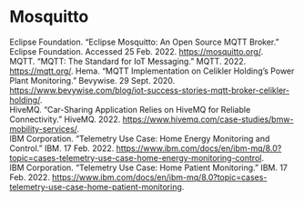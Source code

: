 # Mosquitto

Eclipse Foundation. “Eclipse Mosquitto: An Open Source MQTT Broker.” Eclipse Foundation. Accessed 25 Feb. 2022. https://mosquitto.org/.  
MQTT. “MQTT: The Standard for IoT Messaging.” MQTT. 2022. https://mqtt.org/.
Hema. “MQTT Implementation on Celikler Holding’s Power Plant Monitoring.” Bevywise. 29 Sept. 2020. https://www.bevywise.com/blog/iot-success-stories-mqtt-broker-celikler-holding/.  
HiveMQ. “Car-Sharing Application Relies on HiveMQ for Reliable Connectivity.” HiveMQ. 2022. https://www.hivemq.com/case-studies/bmw-mobility-services/.   
IBM Corporation. “Telemetry Use Case: Home Energy Monitoring and Control.” IBM. 17 Feb. 2022. https://www.ibm.com/docs/en/ibm-mq/8.0?topic=cases-telemetry-use-case-home-energy-monitoring-control.   
IBM Corporation. “Telemetry Use Case: Home Patient Monitoring.” IBM. 17 Feb. 2022. https://www.ibm.com/docs/en/ibm-mq/8.0?topic=cases-telemetry-use-case-home-patient-monitoring.
